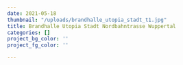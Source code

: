 ```yaml
---
date: 2021-05-18
thumbnail: "/uploads/brandhalle_utopia_stadt_t1.jpg"
title: Brandhalle Utopia Stadt Nordbahntrasse Wuppertal
categories: []
project_bg_color: ''
project_fg_color: ''

---
```

